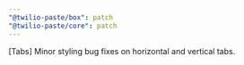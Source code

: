 ```yaml
---
"@twilio-paste/box": patch
"@twilio-paste/core": patch
---
```


[Tabs] Minor styling bug fixes on horizontal and vertical tabs.
